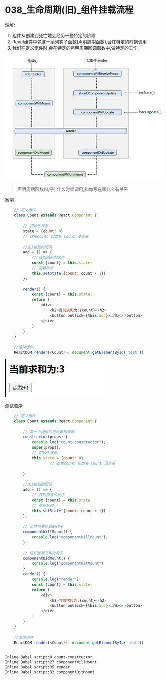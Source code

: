 # 038_生命周期(旧)_组件挂载流程



理解:

1. 组件从创建到死亡她会经历一些特定的阶段
2. React组件中包含一系列钩子函数(声明周期函数),会在特定的时刻调用
3. 我们在定义组件时,会在特定的声明周期回调函数中,做特定的工作.

![1615374349820](038_%E7%94%9F%E5%91%BD%E5%91%A8%E6%9C%9F%E6%97%A7_%E7%BB%84%E4%BB%B6%E6%8C%82%E8%BD%BD%E6%B5%81%E7%A8%8B/1615374349820.png)

> 声明周期函数(钩子) 什么时候调用,和你写在哪儿么有关系

案例

```javascript
    // 定义组件
    class Count extends React.Component {

        // 初始化状态
        state = {count: 0}
        // 这里count 和类名 Count 没关系

        //加1按钮的回调
        add = () => {
            // 获取原来的状态
            const {count} = this.state;
            // 更新状态
            this.setState({count: count + 1})
        };

        render() {
            const {count} = this.state;
            return (
                <div>
                    <h2>当前求和为:{count}</h2>
                    <button onClick={this.add}>点我+1</button>
                </div>
            )
        }
    }

    //渲染组件
    ReactDOM.render(<Count/>, document.getElementById('test'))
```

![1615375049976](038_%E7%94%9F%E5%91%BD%E5%91%A8%E6%9C%9F%E6%97%A7_%E7%BB%84%E4%BB%B6%E6%8C%82%E8%BD%BD%E6%B5%81%E7%A8%8B/1615375049976.png)

测试顺序



```javascript
    // 定义组件
    class Count extends React.Component {

        // 第一个调用的当然是构造器
        constructor(props) {
            console.log("count-constructor");
            super(props);
            // 初始化状态
            this.state = {count: 0}
                    // 这里count 和类名 Count 没关系

        }

        //加1按钮的回调
        add = () => {
            // 获取原来的状态
            const {count} = this.state;
            // 更新状态
            this.setState({count: count + 1})
        };

        // 组件将要挂载的钩子
        componentWillMount() {
            console.log("componentWillMount");
        }

        // 组件挂载完毕的钩子
        componentDidMount() {
            console.log("componentDitMount")
        }
        render() {
            console.log("render")
            const {count} = this.state;
            return (
                <div>
                    <h2>当前求和为:{count}</h2>
                    <button onClick={this.add}>点我+1</button>
                </div>
            )
        }
    }

    //渲染组件
    ReactDOM.render(<Count/>, document.getElementById('test'))
```



```

Inline Babel script:8 count-constructor
Inline Babel script:27 componentWillMount
Inline Babel script:35 render
Inline Babel script:32 componentDitMount
```

